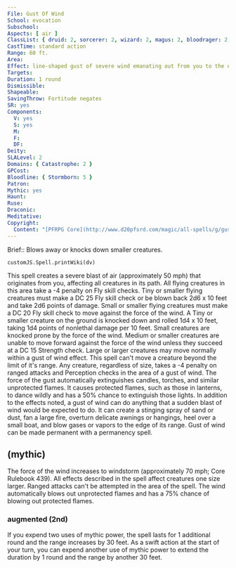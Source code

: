 ```yaml
---
File: Gust Of Wind
School: evocation
Subschool: 
Aspects: [ air ]
ClassList: { druid: 2, sorcerer: 2, wizard: 2, magus: 2, bloodrager: 2, occultist: 2 }
CastTime: standard action
Range: 60 ft.
Area: 
Effect: line-shaped gust of severe wind emanating out from you to the extreme of the range
Targets: 
Duration: 1 round
Dismissible: 
Shapeable: 
SavingThrow: Fortitude negates
SR: yes
Components:
  V: yes
  S: yes
  M: 
  F: 
  DF: 
Deity: 
SLALevel: 2
Domains: { Catastrophe: 2 }
GPCost: 
Bloodline: { Stormborn: 5 }
Patron: 
Mythic: yes
Haunt: 
Ruse: 
Draconic: 
Meditative: 
Copyright:
  Content: "[PFRPG Core](http://www.d20pfsrd.com/magic/all-spells/g/gust-of-wind)"
---
```

Brief:: Blows away or knocks down smaller creatures.

```dataviewjs
customJS.Spell.printWiki(dv)
```

This spell creates a severe blast of air (approximately 50 mph) that originates from you, affecting all creatures in its path. All flying creatures in this area take a -4 penalty on Fly skill checks. Tiny or smaller flying creatures must make a DC 25 Fly skill check or be blown back 2d6 x 10 feet and take 2d6 points of damage. Small or smaller flying creatures must make a DC 20 Fly skill check to move against the force of the wind.  A Tiny or smaller creature on the ground is knocked down and rolled 1d4 x 10 feet, taking 1d4 points of nonlethal damage per 10 feet.  Small creatures are knocked prone by the force of the wind.  Medium or smaller creatures are unable to move forward against the force of the wind unless they succeed at a DC 15 Strength check.  Large or larger creatures may move normally within a gust of wind effect.  This spell can't move a creature beyond the limit of it's range.  Any creature, regardless of size, takes a -4 penalty on ranged attacks and Perception checks in the area of a gust of wind.  The force of the gust automatically extinguishes candles, torches, and similar unprotected flames. It causes protected flames, such as those in lanterns, to dance wildly and has a 50% chance to extinguish those lights.  In addition to the effects noted, a gust of wind can do anything that a sudden blast of wind would be expected to do. It can create a stinging spray of sand or dust, fan a large fire, overturn delicate awnings or hangings, heel over a small boat, and blow gases or vapors to the edge of its range.  Gust of wind can be made permanent with a permanency spell.


## (mythic)

The force of the wind increases to windstorm (approximately 70 mph; Core Rulebook 439). All effects described in the spell affect creatures one size larger. Ranged attacks can't be attempted in the area of the spell. The wind automatically blows out unprotected flames and has a 75% chance of blowing out protected flames.


### augmented (2nd)

If you expend two uses of mythic power, the spell lasts for 1 additional round and the range increases by 30 feet. As a swift action at the start of your turn, you can expend another use of mythic power to extend the duration by 1 round and the range by another 30 feet.

